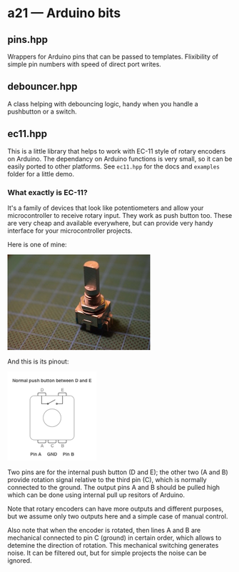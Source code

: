 # a21 — Arduino bits

## pins.hpp

Wrappers for Arduino pins that can be passed to templates. Flixibility of simple pin numbers with speed of direct port writes.

## debouncer.hpp

A class helping with debouncing logic, handy when you handle a pushbutton or a switch.

## ec11.hpp

This is a little library that helps to work with EC-11 style of rotary encoders on Arduino. The dependancy on Arduino functions is very small, so it can be easily ported to other platforms. See `ec11.hpp` for the docs and `examples` folder for a little demo.

### What exactly is EC-11?

It's a family of devices that look like potentiometers and allow your microcontroller to receive rotary input. They work as push button too. These are very cheap and available everywhere, but can provide very handy interface for your microcontroller projects.

Here is one of mine:

![EC-11 Species Photo](./EC11-Photo.jpg)

And this is its pinout:

![EC-11 Pinout Diagram](./EC11-Pinout.png)

Two pins are for the internal push button (D and E); the other two (A and B) provide rotation signal relative to the third pin (C), which is normally connected to the ground. The output pins A and B should be pulled high which can be done using internal pull up resitors of Arduino.

Note that rotary encoders can have more outputs and different purposes, but we assume only two outputs here and a simple case of manual control. 

Also note that when the encoder is rotated, then lines A and B are mechanical connected to pin C (ground) in certain order, which allows to detemine the direction of rotation. This mechanical switching generates noise. It can be filtered out, but for simple projects the noise can be ignored.

